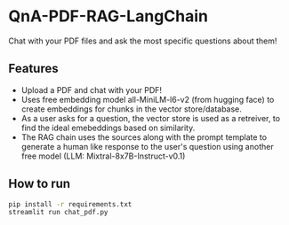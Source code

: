 # QnA-PDF-RAG-LangChain
Chat with your PDF files and ask the most specific questions about them!

## Features

- Upload a PDF and chat with your PDF!
- Uses free embedding model all-MiniLM-l6-v2 (from hugging face) to create embeddings for chunks in the vector store/database.
- As a user asks for a question, the vector store is used as a retreiver, to find the ideal emebeddings based on similarity. 
- The RAG chain uses the sources along with the prompt template to generate a human like response to the user's question using another free model (LLM: Mixtral-8x7B-Instruct-v0.1)

## How to run

```sh
pip install -r requirements.txt
streamlit run chat_pdf.py
```

